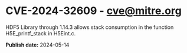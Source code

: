 # CVE-2024-32609 - cve@mitre.org

HDF5 Library through 1.14.3 allows stack consumption in the function H5E_printf_stack in H5Eint.c.

**Publish date:** 2024-05-14
